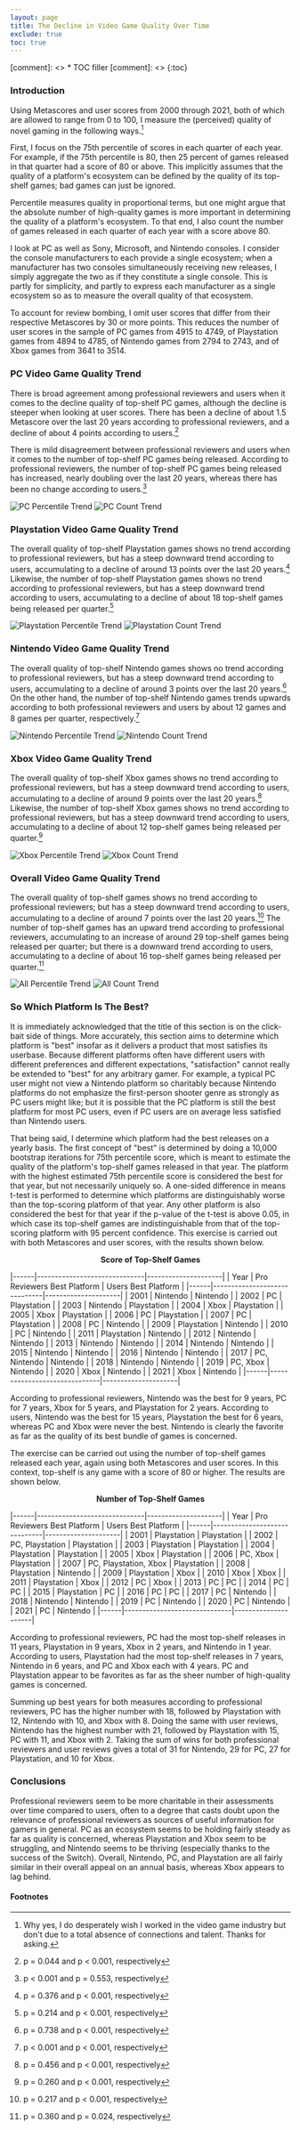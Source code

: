 ```yaml
---
layout: page
title: The Decline in Video Game Quality Over Time
exclude: true
toc: true
---
```


[comment]: <> * TOC filler
[comment]: <> {:toc}

### Introduction ###
Using Metascores and user scores from 2000 through 2021, both of which are allowed to range from 0 to 100, I measure the (perceived) quality of novel gaming in the following ways.[^1]

First, I focus on the 75th percentile of scores in each quarter of each year. For example, if the 75th percentile is 80, then 25 percent of games released in that quarter had a score of 80 or above. This implicitly assumes that the quality of a platform's ecosystem can be defined by the quality of its top-shelf games; bad games can just be ignored.

Percentile measures quality in proportional terms, but one might argue that the absolute number of high-quality games is more important in determining the quality of a platform's ecosystem. To that end, I also count the number of games released in each quarter of each year with a score above 80.

I look at PC as well as Sony, Microsoft, and Nintendo consoles. I consider the console manufacturers to each provide a single ecosystem; when a manufacturer has two consoles simultaneously receiving new releases, I simply aggregate the two as if they constitute a single console. This is partly for simplicity, and partly to express each manufacturer as a single ecosystem so as to measure the overall quality of that ecosystem.

 To account for review bombing, I omit user scores that differ from their respective Metascores by 30 or more points. This reduces the number of user scores in the sample of PC games from 4915 to 4749, of Playstation games from 4894 to 4785, of Nintendo games from 2794 to 2743, and of Xbox games from 3641 to 3514.

[^1]: Why yes, I do desperately wish I worked in the video game industry but don't due to a total absence of connections and talent. Thanks for asking.


### PC Video Game Quality Trend ###
There is broad agreement among professional reviewers and users when it comes to the decline quality of top-shelf PC games, although the decline is steeper when looking at user scores. There has been a decline of about 1.5 Metascore over the last 20 years according to professional reviewers, and a decline of about 4 points according to users.[^2]

There is mild disagreement between professional reviewers and users when it comes to the number of top-shelf PC games being released. According to professional reviewers, the number of top-shelf PC games being released has increased, nearly doubling over the last 20 years, whereas there has been no change according to users.[^3]

[^2]: p = 0.044 and p < 0.001, respectively
[^3]: p < 0.001 and p = 0.553, respectively

![PC Percentile Trend](pc_trend_percentile.png)
![PC Count Trend](pc_trend_count.png)


### Playstation Video Game Quality Trend ###
The overall quality of top-shelf Playstation games shows no trend according to professional reviewers, but has a steep downward trend according to users, accumulating to a decline of around 13 points over the last 20 years.[^4] Likewise, the number of top-shelf Playstation games shows no trend according to professional reviewers, but has a steep downward trend according to users, accumulating to a decline of about 18 top-shelf games being released per quarter.[^5]

[^4]: p = 0.376 and p < 0.001, respectively
[^5]: p = 0.214 and p < 0.001, respectively

![Playstation Percentile Trend](ps_trend_percentile.png)
![Playstation Count Trend](ps_trend_count.png)


### Nintendo Video Game Quality Trend ###
The overall quality of top-shelf Nintendo games shows no trend according to professional reviewers, but has a steep downward trend according to users, accumulating to a decline of around 3 points over the last 20 years.[^6] On the other hand, the number of top-shelf Nintendo games trends upwards according to both professional reviewers and users by about 12 games and 8 games per quarter, respectively.[^7]

[^6]: p = 0.738 and p < 0.001, respectively
[^7]: p < 0.001 and p < 0.001, respectively

![Nintendo Percentile Trend](nin_trend_percentile.png)
![Nintendo Count Trend](nin_trend_count.png)


### Xbox Video Game Quality Trend ###
The overall quality of top-shelf Xbox games shows no trend according to professional reviewers, but has a steep downward trend according to users, accumulating to a decline of around 9 points over the last 20 years.[^8] Likewise, the number of top-shelf Xbox games shows no trend according to professional reviewers, but has a steep downward trend according to users, accumulating to a decline of about 12 top-shelf games being released per quarter.[^9]

[^8]: p = 0.456 and p < 0.001, respectively
[^9]: p = 0.260 and p < 0.001, respectively

![Xbox Percentile Trend](xbox_trend_percentile.png)
![Xbox Count Trend](xbox_trend_count.png)


### Overall Video Game Quality Trend ###
The overall quality of top-shelf games shows no trend according to professional reviewers; but has a steep downward trend according to users, accumulating to a decline of around 7 points over the last 20 years.[^10] The number of top-shelf games has an upward trend according to professional reviewers, accumulating to an increase of around 29 top-shelf games being released per quarter; but there is a downward trend according to users, accumulating to a decline of about 16 top-shelf games being released per quarter.[^11]

[^10]: p = 0.217 and p < 0.001, respectively
[^11]: p = 0.360 and p = 0.024, respectively

![All Percentile Trend](all_trend_percentile.png)
![All Count Trend](all_trend_count.png)


### So Which Platform Is The Best? ###
It is immediately acknowledged that the title of this section is on the click-bait side of things. More accurately, this section aims to determine which platform is "best" insofar as it delivers a product that most satisfies its userbase. Because different platforms often have different users with different preferences and different expectations, "satisfaction" cannot really be extended to "best" for any arbitrary gamer. For example, a typical PC user might not view a Nintendo platform so charitably because Nintendo platforms do not emphasize the first-person shooter genre as strongly as PC users might like; but it is possible that the PC platform is still the best platform for most PC users, even if PC users are on average less satisfied than Nintendo users.

That being said, I determine which platform had the best releases on a yearly basis. The first concept of "best" is determined by doing a 10,000 bootstrap iterations for 75th percentile score, which is meant to estimate the quality of the platform's top-shelf games released in that year. The platform with the highest estimated 75th percentile score is considered the best for that year, but not necessarily uniquely so. A one-sided difference in means t-test is performed to determine which platforms are distinguishably worse than the top-scoring platform of that year. Any other platform is also considered the best for that year if the p-value of the t-test is above 0.05, in which case its top-shelf games are indistinguishable from that of the top-scoring platform with 95 percent confidence. This exercise is carried out with both Metascores and user scores, with the results shown below.

<center><b> Score of Top-Shelf Games </b></center>

|------|------------------------------|---------------------|
| Year | Pro Reviewers Best Platform  | Users Best Platform |
|------|------------------------------|---------------------|
| 2001 | Nintendo                     | Nintendo            |
| 2002 | PC                           | Playstation         |
| 2003 | Nintendo                     | Playstation         |
| 2004 | Xbox                         | Playstation         |
| 2005 | Xbox                         | Playstation         |
| 2006 | PC                           | Playstation         |
| 2007 | PC                           | Playstation         |
| 2008 | PC                           | Nintendo            |
| 2009 | Playstation                  | Nintendo            |
| 2010 | PC                           | Nintendo            |
| 2011 | Playstation                  | Nintendo            |
| 2012 | Nintendo                     | Nintendo            |
| 2013 | Nintendo                     | Nintendo            |
| 2014 | Nintendo                     | Nintendo            |
| 2015 | Nintendo                     | Nintendo            |
| 2016 | Nintendo                     | Nintendo            |
| 2017 | PC, Nintendo                 | Nintendo            |
| 2018 | Nintendo                     | Nintendo            |
| 2019 | PC, Xbox                     | Nintendo            |
| 2020 | Xbox                         | Nintendo            |
| 2021 | Xbox                         | Nintendo            |
|------|------------------------------|---------------------|

According to professional reviewers, Nintendo was the best for 9 years, PC for 7 years, Xbox for 5 years, and Playstation for 2 years. According to users, Nintendo was the best for 15 years, Playstation the best for 6 years, whereas PC and Xbox were never the best. Nintendo is clearly the favorite as far as the quality of its best bundle of games is concerned.

The exercise can be carried out using the number of top-shelf games released each year, again using both Metascores and user scores. In this context, top-shelf is any game with a score of 80 or higher. The results are shown below.

<center><b> Number of Top-Shelf Games </b></center>

|------|------------------------------|---------------------|
| Year | Pro Reviewers Best Platform  | Users Best Platform |
|------|------------------------------|---------------------|
| 2001 | Playstation                  | Playstation         |
| 2002 | PC, Playstation              | Playstation         |
| 2003 | Playstation                  | Playstation         |
| 2004 | Playstation                  | Playstation         |
| 2005 | Xbox                         | Playstation         |
| 2006 | PC, Xbox                     | Playstation         |
| 2007 | PC, Playstation, Xbox        | Playstation         |
| 2008 | Playstation                  | Nintendo            |
| 2009 | Playstation                  | Xbox                |
| 2010 | Xbox                         | Xbox                |
| 2011 | Playstation                  | Xbox                |
| 2012 | PC                           | Xbox                |
| 2013 | PC                           | PC                  |
| 2014 | PC                           | PC                  |
| 2015 | Playstation                  | PC                  |
| 2016 | PC                           | PC                  |
| 2017 | PC                           | Nintendo            |
| 2018 | Nintendo                     | Nintendo            |
| 2019 | PC                           | Nintendo            |
| 2020 | PC                           | Nintendo            |
| 2021 | PC                           | Nintendo            |
|------|------------------------------|---------------------|

According to professional reviewers, PC had the most top-shelf releases in 11 years, Playstation in 9 years, Xbox in 2 years, and Nintendo in 1 year. According to users, Playstation had the most top-shelf releases in 7 years, Nintendo in 6 years, and PC and Xbox each with 4 years. PC and Playstation appear to be favorites as far as the sheer number of high-quality games is concerned.

Summing up best years for both measures according to professional reviewers, PC has the higher number with 18, followed by Playstation with 12, Nintendo with 10, and Xbox with 8. Doing the same with user reviews, Nintendo has the highest number with 21, followed by Playstation with 15, PC with 11, and Xbox with 2. Taking the sum of wins for both professional reviewers and user reviews gives a total of 31 for Nintendo, 29 for PC, 27 for Playstation, and 10 for Xbox.


### Conclusions ###
Professional reviewers seem to be more charitable in their assessments over time compared to users, often to a degree that casts doubt upon the relevance of professional reviewers as sources of useful information for gamers in general. PC as an ecosystem seems to be holding fairly steady as far as quality is concerned, whereas Playstation and Xbox seem to be struggling, and Nintendo seems to be thriving (especially thanks to the success of the Switch). Overall, Nintendo, PC, and Playstation are all fairly similar in their overall appeal on an annual basis, whereas Xbox appears to lag behind.


<h4 class="no_toc">Footnotes</h4>
